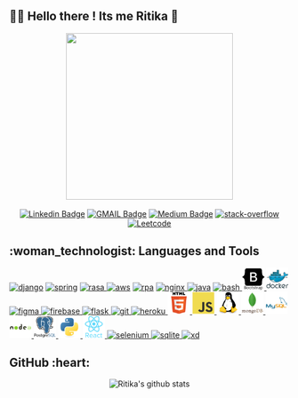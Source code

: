 <h2> 🙋‍♀️ Hello there ! Its me Ritika 🌈</h2>
<div align="center">
<img src = "https://octodex.github.com/images/baracktocat.jpg" height="300" width="300" />


[![Linkedin Badge](https://img.shields.io/badge/-LinkedIn-0e76a8?style=for-the-badge&labelColor=0e76a8&logo=linkedin&logoColor=white)](https://www.linkedin.com/in/ritika-singh02/)
[![GMAIL Badge](https://img.shields.io/badge/-Mail-FF0000?style=for-the-badge&labelColor=&logo=gmail&logoColor=white)](mailto:ritika2002singh@gmail.com)
[![Medium Badge](https://img.shields.io/badge/-Medium-000000?style=for-the-badge&labelColor=&logo=medium&logoColor=white)](https://medium.com/@ritika2002singh)
[![stack-overflow](https://img.shields.io/badge/-StackOverflow-cb410b?style=for-the-badge&labelColor=&logo=stackoverflow&logoColor=black)](https://stackoverflow.com/users/13301781/ritika)
[![Leetcode](https://img.shields.io/badge/-Leetcode-cb410b?style=for-the-badge&labelColor=&logo=leetcode&logoColor=black)](https://leetcode.com/RitikaSingh02/)

</div>

<h2>:woman_technologist: Languages and Tools</h2>
<p align="left"> 
<a href="https://www.djangoproject.com/" target="_blank"> <img src ="https://www.vectorlogo.zone/logos/djangoproject/djangoproject-icon.svg" alt="django" width="40" height="40"></a>
<a href="https://spring.io/" target="_blank"><img src="https://www.vectorlogo.zone/logos/springio/springio-icon.svg" alt="spring" height="40" width="40"/></a>
<a href="https://www.rasa.com/" target="_blank"> <img src="https://github.com/simple-icons/simple-icons/blob/master/icons/rasa.svg" alt="rasa" width="40" height="40"/> </a>
<a href="https://aws.amazon.com/" target="_blank"><img src="https://www.vectorlogo.zone/logos/amazon_aws/amazon_aws-icon.svg" alt="aws" height="40" width="40"/></a>
<a href="https://robotframework.org/" target="_blank">
<img src="https://upload.vectorlogo.zone/logos/robotframework/images/9ea09aa9-e7c0-46f6-94d3-07e7032f869c.svg" alt="rpa" width="40" height="40" /></a>
<a href="https://www.nginx.com/" target="_blank"><img src="https://www.vectorlogo.zone/logos/nginx/nginx-icon.svg" alt="nginx" width="40" height="40"/> </a>
<a href="https://www.java.com/en/" target="_blank"><img src="https://www.vectorlogo.zone/logos/java/java-icon.svg" alt="java" height="40" width="40"/></a>
<a href="https://www.gnu.org/software/bash/" target="_blank"><img src="https://www.vectorlogo.zone/logos/gnu_bash/gnu_bash-icon.svg" alt="bash" width="40" height="40"/> </a> <a href="https://getbootstrap.com" target="_blank"> <img src="https://raw.githubusercontent.com/devicons/devicon/master/icons/bootstrap/bootstrap-plain-wordmark.svg" alt="bootstrap" width="40" height="40"/> </a> <a href="https://www.docker.com/" target="_blank"> <img src="https://raw.githubusercontent.com/devicons/devicon/master/icons/docker/docker-original-wordmark.svg" alt="docker" width="40" height="40"/> </a> <a href="https://www.figma.com/" target="_blank"> <img src="https://www.vectorlogo.zone/logos/figma/figma-icon.svg" alt="figma" width="40" height="40"/> </a> <a href="https://firebase.google.com/" target="_blank"> <img src="https://www.vectorlogo.zone/logos/firebase/firebase-icon.svg" alt="firebase" width="40" height="40"/> </a> <a href="https://flask.palletsprojects.com/" target="_blank"> <img src="https://www.vectorlogo.zone/logos/pocoo_flask/pocoo_flask-icon.svg" alt="flask" width="40" height="40"/> </a> <a href="https://git-scm.com/" target="_blank"> <img src="https://www.vectorlogo.zone/logos/git-scm/git-scm-icon.svg" alt="git" width="40" height="40"/> </a> <a href="https://heroku.com" target="_blank"> <img src="https://www.vectorlogo.zone/logos/heroku/heroku-icon.svg" alt="heroku" width="40" height="40"/> </a> <a href="https://www.w3.org/html/" target="_blank"> <img src="https://raw.githubusercontent.com/devicons/devicon/master/icons/html5/html5-original-wordmark.svg" alt="html5" width="40" height="40"/> </a> <a href="https://developer.mozilla.org/en-US/docs/Web/JavaScript" target="_blank"> <img src="https://raw.githubusercontent.com/devicons/devicon/master/icons/javascript/javascript-original.svg" alt="javascript" width="40" height="40"/> </a> <a href="https://www.linux.org/" target="_blank"> <img src="https://raw.githubusercontent.com/devicons/devicon/master/icons/linux/linux-original.svg" alt="linux" width="40" height="40"/> </a> <a href="https://www.mongodb.com/" target="_blank"> <img src="https://raw.githubusercontent.com/devicons/devicon/master/icons/mongodb/mongodb-original-wordmark.svg" alt="mongodb" width="40" height="40"/> </a> <a href="https://www.mysql.com/" target="_blank"> <img src="https://raw.githubusercontent.com/devicons/devicon/master/icons/mysql/mysql-original-wordmark.svg" alt="mysql" width="40" height="40"/> </a> <a href="https://nodejs.org" target="_blank"> <img src="https://raw.githubusercontent.com/devicons/devicon/master/icons/nodejs/nodejs-original-wordmark.svg" alt="nodejs" width="40" height="40"/> </a> <a href="https://www.postgresql.org" target="_blank"> <img src="https://raw.githubusercontent.com/devicons/devicon/master/icons/postgresql/postgresql-original-wordmark.svg" alt="postgresql" width="40" height="40"/> </a> <a href="https://www.python.org" target="_blank"> <img src="https://raw.githubusercontent.com/devicons/devicon/master/icons/python/python-original.svg" alt="python" width="40" height="40"/> </a> <a href="https://reactjs.org/" target="_blank"> <img src="https://raw.githubusercontent.com/devicons/devicon/master/icons/react/react-original-wordmark.svg" alt="react" width="40" height="40"/> </a> <a href="https://www.selenium.dev" target="_blank"> <img src="https://raw.githubusercontent.com/detain/svg-logos/780f25886640cef088af994181646db2f6b1a3f8/svg/selenium-logo.svg" alt="selenium" width="40" height="40"/> </a> <a href="https://www.sqlite.org/" target="_blank"> <img src="https://www.vectorlogo.zone/logos/sqlite/sqlite-icon.svg" alt="sqlite" width="40" height="40"/> </a> <a href="https://www.adobe.com/products/xd.html" target="_blank"> <img src="https://cdn.worldvectorlogo.com/logos/adobe-xd.svg" alt="xd" width="40" height="40"/> </a> </p>

<h2> GitHub :heart: </h2>

<div align = "center">
<!-- ![GitHub Streak Stats](https://github-readme-streak-stats.herokuapp.com/?user=RitikaSingh02&theme=dark)  -->
 
![Ritika's github stats](https://github-readme-stats.vercel.app/api?username=RitikaSingh02&show_icons=true&theme=radical&line_height=27)
<!-- ![Ritika's github stats](https://github-readme-stats.vercel.app/api/top-langs/?username=RitikaSingh02&hide=css,java,html&theme=radical) -->
</div>

